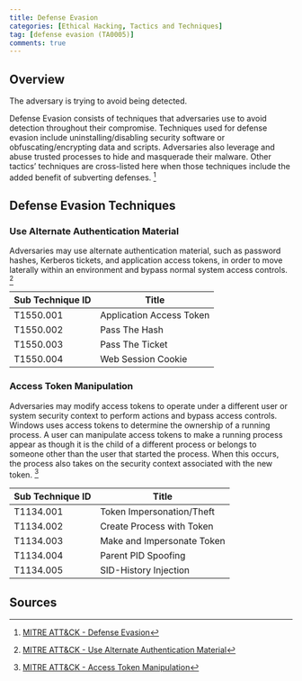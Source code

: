 ```yaml
---
title: Defense Evasion
categories: [Ethical Hacking, Tactics and Techniques]
tag: [defense evasion (TA0005)]
comments: true
---
```


## Overview

The adversary is trying to avoid being detected.

Defense Evasion consists of techniques that adversaries use to avoid detection throughout their compromise. Techniques used for defense evasion include uninstalling/disabling security software or obfuscating/encrypting data and scripts. Adversaries also leverage and abuse trusted processes to hide and masquerade their malware. Other tactics’ techniques are cross-listed here when those techniques include the added benefit of subverting defenses. [^1]

## Defense Evasion Techniques

### Use Alternate Authentication Material

Adversaries may use alternate authentication material, such as password hashes, Kerberos tickets, and application access tokens, in order to move laterally within an environment and bypass normal system access controls. [^2]

| Sub Technique ID | Title                        |
| ---------------- | ---------------------------- |
| T1550.001        | Application Access Token     |
| T1550.002        | Pass The Hash                |
| T1550.003        | Pass The Ticket              |
| T1550.004        | Web Session Cookie           |

### Access Token Manipulation

Adversaries may modify access tokens to operate under a different user or system security context to perform actions and bypass access controls. Windows uses access tokens to determine the ownership of a running process. A user can manipulate access tokens to make a running process appear as though it is the child of a different process or belongs to someone other than the user that started the process. When this occurs, the process also takes on the security context associated with the new token. [^3]

| Sub Technique ID | Title                        |
| ---------------- | ---------------------------- |
| T1134.001        | Token Impersonation/Theft    |
| T1134.002        | Create Process with Token    |
| T1134.003        | Make and Impersonate Token   |
| T1134.004        | Parent PID Spoofing          |
| T1134.005        | SID-History Injection        |

## Sources

[^1]: [MITRE ATT&CK - Defense Evasion](https://attack.mitre.org/tactics/TA0005/)
[^2]: [MITRE ATT&CK - Use Alternate Authentication Material](https://attack.mitre.org/techniques/T1550/)
[^3]: [MITRE ATT&CK - Access Token Manipulation](https://attack.mitre.org/techniques/T1134/)
